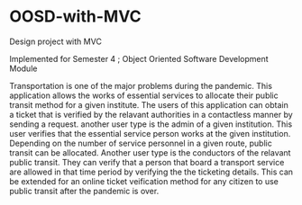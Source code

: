 # OOSD-with-MVC
Design project with MVC

Implemented for Semester 4 ; Object Oriented Software Development Module

Transportation is one of the major problems during the pandemic. This application allows the works of essential services to allocate 
their public transit method for a given institute. The users of this application can obtain a ticket that is verified by the relavant 
authorities in a contactless manner by sending a request. another user type is the admin of a given institution. This user verifies that 
the essential service person works at the given institution. Depending on the number of service personnel in a given route, public 
transit can be allocated. Another user type is the conductors of the relavant public transit. They can verify that a person that board
a transport service are allowed in that time period by verifying the the ticketing details. This can be extended for an online ticket 
veification method for any citizen to use public transit after the pandemic is over.
